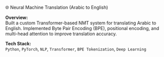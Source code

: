 🌐 Neural Machine Translation (Arabic to English)

**Overview:**  
Built a custom Transformer-based NMT system for translating Arabic to English. Implemented Byte Pair Encoding (BPE), positional encoding, and multi-head attention to improve translation accuracy.

**Tech Stack:**  
`Python`, `PyTorch`, `NLP`, `Transformer`, `BPE Tokenization`, `Deep Learning`
